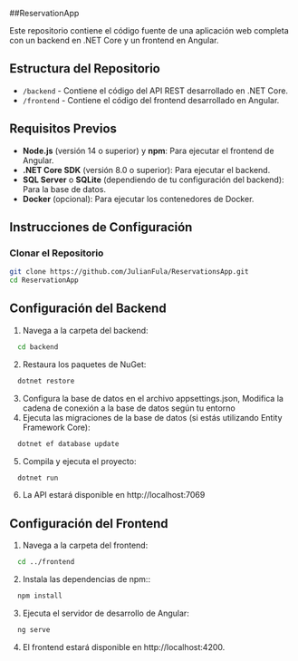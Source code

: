 ##ReservationApp

Este repositorio contiene el código fuente de una aplicación web completa con un backend en .NET Core y un frontend en Angular.

## Estructura del Repositorio

- `/backend` - Contiene el código del API REST desarrollado en .NET Core.
- `/frontend` - Contiene el código del frontend desarrollado en Angular.

## Requisitos Previos

- **Node.js** (versión 14 o superior) y **npm**: Para ejecutar el frontend de Angular.
- **.NET Core SDK** (versión 8.0 o superior): Para ejecutar el backend.
- **SQL Server** o **SQLite** (dependiendo de tu configuración del backend): Para la base de datos.
- **Docker** (opcional): Para ejecutar los contenedores de Docker.

## Instrucciones de Configuración

### Clonar el Repositorio

```bash
git clone https://github.com/JulianFula/ReservationsApp.git
cd ReservationApp
```

## Configuración del Backend

1. Navega a la carpeta del backend:
```bash
  cd backend
```
2. Restaura los paquetes de NuGet:
```bash
  dotnet restore
```
3. Configura la base de datos en el archivo appsettings.json, Modifica la cadena de conexión a la base de datos según tu entorno
4. Ejecuta las migraciones de la base de datos (si estás utilizando Entity Framework Core):
```bash
  dotnet ef database update
```
5. Compila y ejecuta el proyecto:
```bash
  dotnet run
```
6. La API estará disponible en http://localhost:7069

## Configuración del Frontend

1. Navega a la carpeta del frontend:
```bash
  cd ../frontend
```
2. Instala las dependencias de npm::
```bash
  npm install
```
3. Ejecuta el servidor de desarrollo de Angular:
```bash
  ng serve
```
4. El frontend estará disponible en http://localhost:4200.
